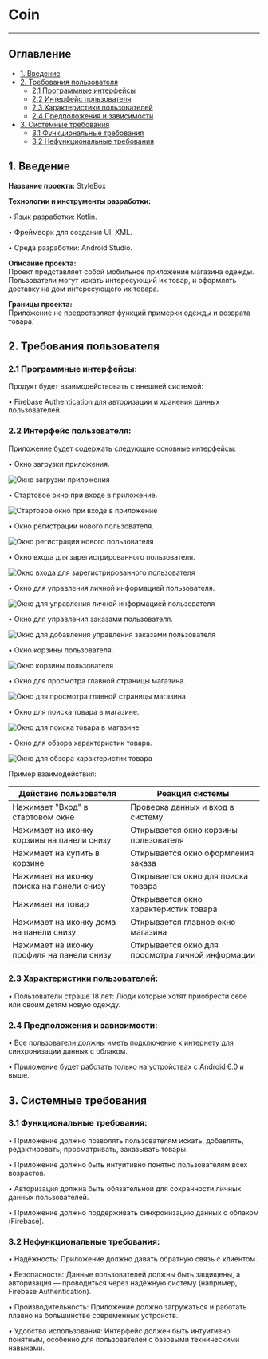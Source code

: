# Coin
____

## **Оглавление**

- [1. Введение](#intro)
- [2. Требования пользователя](#user_requirements)
  - [2.1 Программные интерфейсы](#interfaces)
  - [2.2 Интерфейс пользователя](#ui)
  - [2.3 Характеристики пользователей](#user_characteristics)
  - [2.4 Предположения и зависимости](#assumptions)
- [3. Системные требования](#system_requirements)
  - [3.1 Функциональные требования](#functional_requirements)
  - [3.2 Нефункциональные требования](#non_functional_requirements)

<a name="intro"></a>
## **1. Введение**

**Название проекта:** StyleBox

**Технологии и инструменты разработки:**

•	Язык разработки: Kotlin.

•	Фреймворк для создания UI: XML.

•	Среда разработки: Android Studio.

**Описание проекта:**  
Проект представляет собой мобильное приложение магазина одежды. Пользователи могут искать интересующий их товар, и оформлять доставку на дом интересующего их товара.

**Границы проекта:**  
Приложение не предоставляет функций примерки одежды и возврата товара.

<a name="user_requirements"></a>
## **2. Требования пользователя**

<a name="interfaces"></a>
### **2.1 Программные интерфейсы:**

Продукт будет взаимодействовать с внешней системой:

• Firebase Authentication для авторизации и хранения данных пользователей.

<a name="ui"></a>
### **2.2 Интерфейс пользователя:**

Приложение будет содержать следующие основные интерфейсы:

• Окно загрузки приложения.
  
  ![Окно загрузки приложения](https://github.com/Autanos/lab2_jcrpo/blob/main/mocaps/Loading.png)

• Стартовое окно при входе в приложение.
  
  ![Стартовое окно при входе в приложение](https://github.com/Autanos/lab2_jcrpo/blob/main/mocaps/ekran_registracii.png)

• Окно регистрации нового пользователя.
  
  ![Окно регистрации нового пользователя](https://github.com/Autanos/lab2_jcrpo/blob/main/mocaps/Registration.png)

• Окно входа для зарегистрированного пользователя.
  
  ![Окно входа для зарегистрированного пользователя](https://github.com/Autanos/lab2_jcrpo/blob/main/mocaps/Log_in.png)

• Окно для управления личной информацией пользователя.
  
  ![Окно для управления личной информацией пользователя](https://github.com/Autanos/lab2_jcrpo/blob/main/mocaps/Profile.png)

• Окно для управления заказами пользователя.
  
  ![Окно для добавления управления заказами пользователя](https://github.com/Autanos/lab2_jcrpo/blob/main/mocaps/Delivery11111.png)

• Окно корзины пользователя.
  
  ![Окно корзины пользователя](https://github.com/Autanos/lab2_jcrpo/blob/main/mocaps/korzina.png)

• Окно для просмотра главной страницы магазина.
  
  ![Окно для просмотра главной страницы магазина](https://github.com/Autanos/lab2_jcrpo/blob/main/mocaps/Main.png)

• Окно для поиска товара в магазине.
  
  ![Окно для поиска товара в магазине](https://github.com/Autanos/lab2_jcrpo/blob/main/mocaps/Search.png)

  • Окно для обзора характеристик товара.
  
  ![Окно для обзора характеристик товара](https://github.com/Autanos/lab2_jcrpo/blob/main/mocaps/obzor_tovara.png)

  Пример взаимодействия:

| Действие пользователя                          | Реакция системы                                               |
|------------------------------------------------|---------------------------------------------------------------|
| Нажимает "Вход" в стартовом окне               | Проверка данных и вход в систему                              |
| Нажимает на иконку корзины на панели снизу     | Открывается окно корзины пользователя                         |
| Нажимает на купить в корзине                   | Открывается окно оформления заказа                            |
| Нажимает на иконку поиска на панели снизу      | Открывается окно для поиска товара                            |
| Нажимает на товар                              | Открывается окно характеристик товара                         |
| Нажимает на иконку дома на панели снизу        | Открывается главное окно магазина                             |
| Нажимает на иконку профиля на панели снизу     | Открывается окно для просмотра личной информации              |

<a name="user_characteristics"></a>
### **2.3 Характеристики пользователей:**

•	Пользователи страше 18 лет: Люди которые хотят приобрести себе или своим детям новую одежду.

<a name="assumptions"></a>
### **2.4 Предположения и зависимости:**

•	Все пользователи должны иметь подключение к интернету для синхронизации данных с облаком.

•	Приложение будет работать только на устройствах с Android 6.0 и выше.

<a name="system_requirements"></a>
## **3. Системные требования**

<a name="functional_requirements"></a>
### **3.1 Функциональные требования:**

• Приложение должно позволять пользователям искать, добавлять, редактировать, просматривать, заказывать товары.

• Приложение должно быть интуитивно понятно пользователям всех возрастов.

• Авторизация должна быть обязательной для сохранности личных данных пользователей.

• Приложение должно поддерживать синхронизацию данных с облаком (Firebase).

<a name="non_functional_requirements"></a>
### **3.2 Нефункциональные требования:**

•	Надёжность: Приложение должно давать обратную связь с клиентом.

•	Безопасность: Данные пользователей должны быть защищены, а авторизация — проводиться через надёжную систему (например, Firebase Authentication).

•	Производительность: Приложение должно загружаться и работать плавно на большинстве современных устройств.

•	Удобство использования: Интерфейс должен быть интуитивно понятным, особенно для пользователей с базовыми техническими навыками.
